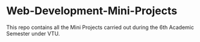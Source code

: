 # Web-Development-Mini-Projects
This repo contains all the Mini Projects carried out during the 6th Academic Semester under VTU.
